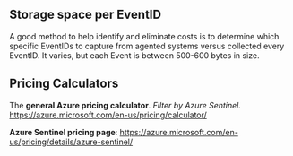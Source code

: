 <h2>Storage space per EventID</h2>
A good method to help identify and eliminate costs is to determine which specific EventIDs to capture from agented systems versus collected every EventID. It varies, but each Event is between 500-600 bytes in size.

<h2>Pricing Calculators</h2>

The <b>general Azure pricing calculator</b>. <i>Filter by Azure Sentinel.</i>
<a href="https://azure.microsoft.com/en-us/pricing/calculator/" target="_blank">https://azure.microsoft.com/en-us/pricing/calculator/</a>

<b>Azure Sentinel pricing page</b>: 
<a href="https://azure.microsoft.com/en-us/pricing/details/azure-sentinel/" target="_blank">https://azure.microsoft.com/en-us/pricing/details/azure-sentinel/</a>


